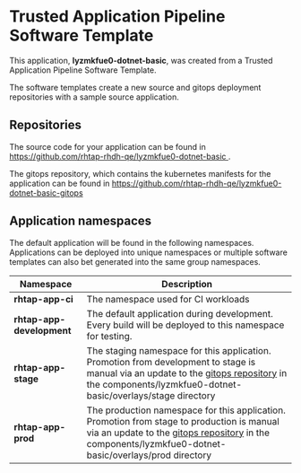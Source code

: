 # Trusted Application Pipeline Software Template

This application, **lyzmkfue0-dotnet-basic**, was created from a Trusted Application Pipeline Software Template.

The software templates create a new source and gitops deployment repositories with a sample source application. 

## Repositories

The source code for your application can be found in [https://github.com/rhtap-rhdh-qe/lyzmkfue0-dotnet-basic ](https://github.com/rhtap-rhdh-qe/lyzmkfue0-dotnet-basic ).
 
The gitops repository, which contains the kubernetes manifests for the application can be found in 
[https://github.com/rhtap-rhdh-qe/lyzmkfue0-dotnet-basic-gitops ](https://github.com/rhtap-rhdh-qe/lyzmkfue0-dotnet-basic-gitops ) 

## Application namespaces 

The default application will be found in the following namespaces. Applications can be deployed into unique namespaces or multiple software templates can also bet generated into the same group namespaces.  

|  Namespace   |  Description   |  
| -------- | -------- |
| **rhtap-app-ci** | The namespace used for CI workloads |
| **rhtap-app-development** | The default application during development. Every build will be deployed to this namespace for testing. |
| **rhtap-app-stage** | The staging namespace for this application. Promotion from development to stage is manual via an update to the [gitops repository](https://github.com/rhtap-rhdh-qe/lyzmkfue0-dotnet-basic-gitops ) in the components/lyzmkfue0-dotnet-basic/overlays/stage directory |
| **rhtap-app-prod** | The production namespace for this application. Promotion from stage to production is manual via an update to the [gitops repository](https://github.com/rhtap-rhdh-qe/lyzmkfue0-dotnet-basic-gitops ) in the components/lyzmkfue0-dotnet-basic/overlays/prod directory |